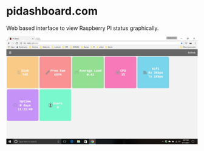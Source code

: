 # pidashboard.com 
Web based interface to view Raspberry PI status graphically.

![Alt text](/snapshot/Home.png?raw=true "Home Page")
